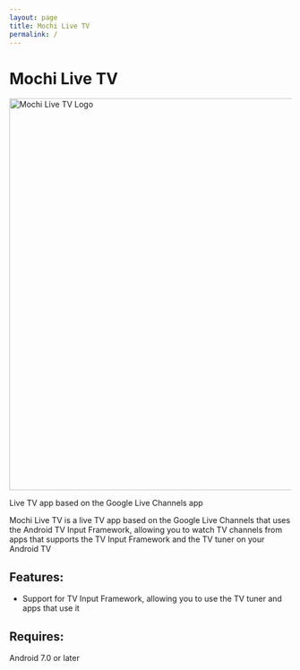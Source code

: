 ```yaml
---
layout: page
title: Mochi Live TV
permalink: /
---
```

# Mochi Live TV

<img alt='Mochi Live TV Logo' width='700' src='https://brunochanrio.github.io/Mochi-Live-TV/assets/MochiLiveTVLogoMain.png'/>

Live TV app based on the Google Live Channels app

Mochi Live TV is a live TV app based on the Google Live Channels that uses the Android TV Input Framework, allowing you to watch TV channels from apps that supports the TV Input Framework and the TV tuner on your Android TV

## Features:
- Support for TV Input Framework, allowing you to use the TV tuner and apps that use it

## Requires:
Android 7.0 or later
